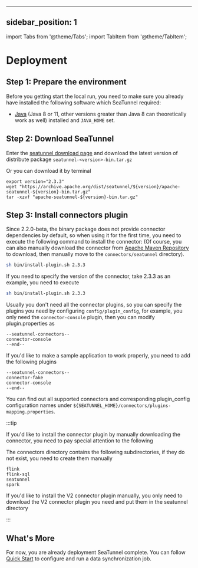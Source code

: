 ---

sidebar_position: 1
-------------------

import Tabs from '@theme/Tabs';
import TabItem from '@theme/TabItem';

# Deployment

## Step 1: Prepare the environment

Before you getting start the local run, you need to make sure you already have installed the following software which SeaTunnel required:

* [Java](https://www.java.com/en/download/) (Java 8 or 11, other versions greater than Java 8 can theoretically work as well) installed and `JAVA_HOME` set.

## Step 2: Download SeaTunnel

Enter the [seatunnel download page](https://seatunnel.apache.org/download) and download the latest version of distribute
package `seatunnel-<version>-bin.tar.gz`

Or you can download it by terminal

```shell
export version="2.3.3"
wget "https://archive.apache.org/dist/seatunnel/${version}/apache-seatunnel-${version}-bin.tar.gz"
tar -xzvf "apache-seatunnel-${version}-bin.tar.gz"
```

<!-- TODO: We should add example module as quick start which is no need for install Spark or Flink -->

## Step 3: Install connectors plugin

Since 2.2.0-beta, the binary package does not provide connector dependencies by default, so when using it for the first time, you need to execute the following command to install the connector: (Of course, you can also manually download the connector from [Apache Maven Repository](https://repo.maven.apache.org/maven2/org/apache/seatunnel/) to download, then manually move to the `connectors/seatunnel` directory).

```bash
sh bin/install-plugin.sh 2.3.3
```

If you need to specify the version of the connector, take 2.3.3 as an example, you need to execute

```bash
sh bin/install-plugin.sh 2.3.3
```

Usually you don't need all the connector plugins, so you can specify the plugins you need by configuring `config/plugin_config`, for example, you only need the `connector-console` plugin, then you can modify plugin.properties as

```plugin_config
--seatunnel-connectors--
connector-console
--end--
```

If you'd like to make a sample application to work properly, you need to add the following plugins

```plugin_config
--seatunnel-connectors--
connector-fake
connector-console
--end--
```

You can find out all supported connectors and corresponding plugin_config configuration names under `${SEATUNNEL_HOME}/connectors/plugins-mapping.properties`.

:::tip

If you'd like to install the connector plugin by manually downloading the connector, you need to pay special attention to the following

The connectors directory contains the following subdirectories, if they do not exist, you need to create them manually

```
flink
flink-sql
seatunnel
spark
```

If you'd like to install the V2 connector plugin manually, you only need to download the V2 connector plugin you need and put them in the seatunnel directory

:::

## What's More

For now, you are already deployment SeaTunnel complete. You can follow [Quick Start](quick-start-seatunnel-engine.md) to configure and run a data synchronization job.
